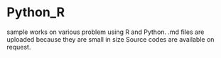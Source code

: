 # Python_R
sample works on various problem using R and Python. 
.md files are uploaded because they are small in size
Source codes are available on request.
